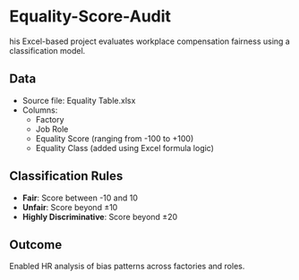 # Equality-Score-Audit
his Excel-based project evaluates workplace compensation fairness using a classification model.

## Data

- Source file: Equality Table.xlsx
- Columns:
  - Factory
  - Job Role
  - Equality Score (ranging from -100 to +100)
  - Equality Class (added using Excel formula logic)

## Classification Rules

- **Fair**: Score between -10 and 10  
- **Unfair**: Score beyond ±10  
- **Highly Discriminative**: Score beyond ±20

## Outcome

Enabled HR analysis of bias patterns across factories and roles.

